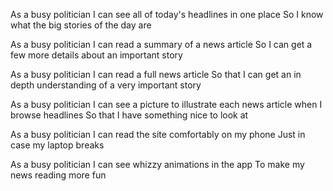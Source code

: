 As a busy politician
I can see all of today's headlines in one place
So I know what the big stories of the day are

As a busy politician
I can read a summary of a news article
So I can get a few more details about an important story

As a busy politician
I can read a full news article
So that I can get an in depth understanding of a very important story

As a busy politician
I can see a picture to illustrate each news article when I browse headlines
So that I have something nice to look at

As a busy politician
I can read the site comfortably on my phone
Just in case my laptop breaks

As a busy politician
I can see whizzy animations in the app
To make my news reading more fun

